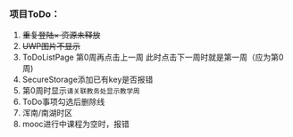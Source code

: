 ﻿### 项目ToDo：
1. ~~重复登陆× 资源未释放~~
2. ~~UWP图片不显示~~
3. ToDoListPage 第0周再点击上一周 此时点击下一周时就是第一周（应为第0周)
4. SecureStorage添加已有key是否报错
5. 第0周时显示`请关联教务处显示教学周`
6. ToDo事项勾选后删除线
7. 浑南/南湖时区
8. mooc进行中课程为空时，报错